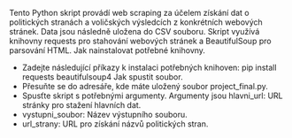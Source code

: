 Tento Python skript provádí web scraping za účelem získání dat o politických stranách a voličských výsledcích z konkrétních webových stránek. Data jsou následně uložena do CSV souboru. Skript využívá knihovny requests pro stahování webových stránek a BeautifulSoup pro parsování HTML.
Jak nainstalovat potřebné knihovny.
- Zadejte následující příkazy k instalaci potřebných knihoven: pip install requests beautifulsoup4
Jak spustit soubor.
- Přesuňte se do adresáře, kde máte uložený soubor project_final.py.
- Spusťte skript s potřebnými argumenty. Argumenty jsou hlavni_url: URL stránky pro stažení hlavních dat.
- vystupni_soubor: Název výstupního souboru.
- url_strany: URL pro získání názvů politických stran.
